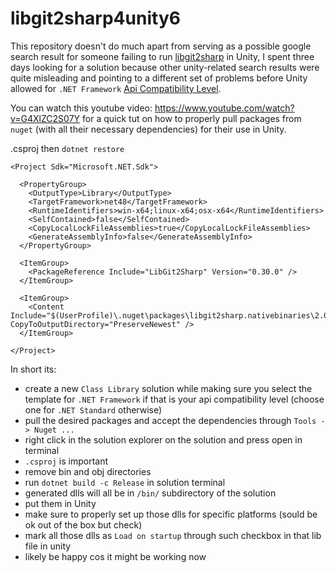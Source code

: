 # libgit2sharp4unity6



This repository doesn't do much apart from serving as a possible google search result for someone failing to run [libgit2sharp](https://github.com/libgit2/libgit2sharp) in Unity, I spent three days looking for a solution because other unity-related search results were quite misleading and pointing to a different set of problems before Unity allowed for `.NET Framework` [Api Compatibility Level](https://docs.unity3d.com/Manual/dotnetProfileSupport.html).

You can watch this youtube video: https://www.youtube.com/watch?v=G4XlZC2S07Y for a quick tut on how to properly pull packages from `nuget` (with all their necessary dependencies) for their use in Unity.

.csproj then `dotnet restore`

```
<Project Sdk="Microsoft.NET.Sdk">

  <PropertyGroup>
    <OutputType>Library</OutputType>
    <TargetFramework>net48</TargetFramework>
    <RuntimeIdentifiers>win-x64;linux-x64;osx-x64</RuntimeIdentifiers>
    <SelfContained>false</SelfContained>
    <CopyLocalLockFileAssemblies>true</CopyLocalLockFileAssemblies>
    <GenerateAssemblyInfo>false</GenerateAssemblyInfo>
  </PropertyGroup>

  <ItemGroup>
    <PackageReference Include="LibGit2Sharp" Version="0.30.0" />
  </ItemGroup>

  <ItemGroup>
    <Content Include="$(UserProfile)\.nuget\packages\libgit2sharp.nativebinaries\2.0.322\runtimes\**\*" CopyToOutputDirectory="PreserveNewest" />
  </ItemGroup>

</Project>

```

In short its:
- create a new `Class Library` solution while making sure you select the template for `.NET Framework` if that is your api compatibility level (choose one for `.NET Standard` otherwise)
- pull the desired packages and accept the dependencies through `Tools -> Nuget ...`
- right click in the solution explorer on the solution and press open in terminal
- `.csproj` is important
- remove bin and obj directories
- run `dotnet build -c Release` in solution terminal
- generated dlls will all be in `/bin/` subdirectory of the solution
- put them in Unity
- make sure to properly set up those dlls for specific platforms (sould be ok out of the box but check)
- mark all those dlls as `Load on startup` through such checkbox in that lib file in unity
- likely be happy cos it might be working now
